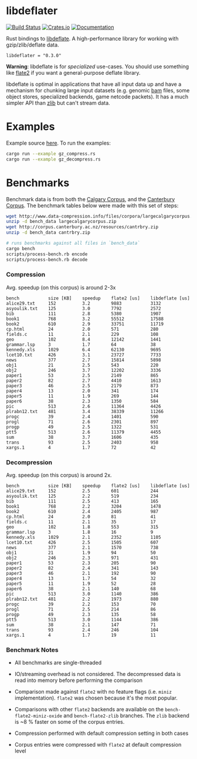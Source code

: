# libdeflater

[![Build Status](https://travis-ci.org/adamkewley/libdeflater.svg?branch=master)](https://travis-ci.org/adamkewley/libdeflater)
[![Crates.io](https://img.shields.io/crates/v/libdeflater.svg?maxAge=2592000)](https://crates.io/crates/libdeflater)
[![Documentation](https://docs.rs/libdeflater/badge.svg)](https://docs.rs/libdeflater)

Rust bindings to [libdeflate](https://github.com/ebiggers/libdeflate).
A high-performance library for working with gzip/zlib/deflate data.

```
libdeflater = "0.3.0"
```

**Warning**: libdeflate is for *specialized* use-cases. You should
             use something like [flate2](https://github.com/alexcrichton/flate2-rs)
             if you want a general-purpose deflate library.

libdeflate is optimal in applications that have all input data up and
have a mechanism for chunking large input datasets (e.g. genomic
[bam](https://samtools.github.io/hts-specs/SAMv1.pdf) files, some
object stores, specialized backends, game netcode packets). It has a
much simpler API than [zlib](https://www.zlib.net/manual.html) but
can't stream data.


# Examples

Example source [here](examples). To run the examples:

```bash
cargo run --example gz_compress.rs
cargo run --example gz_decompress.rs
```


# Benchmarks

Benchmark data is from both the [Calgary Corpus](https://en.wikipedia.org/wiki/Calgary_corpus), and the
[Canterbury Corpus](http://corpus.canterbury.ac.nz/resources/cantrbry.zip). The
benchmark tables below were made with this set of steps:

```bash
wget http://www.data-compression.info/files/corpora/largecalgarycorpus.zip
unzip -d bench_data largecalgarycorpus.zip
wget http://corpus.canterbury.ac.nz/resources/cantrbry.zip
unzip -d bench_data cantrbry.zip

# runs benchmarks against all files in `bench_data`
cargo bench
scripts/process-bench.rb encode
scripts/process-bench.rb decode
```

### Compression

Avg. speedup (on this corpus) is around 2-3x

```
bench           size [KB]    speedup    flate2 [us]    libdeflate [us]
alice29.txt     152          3.2        9883           3132
asyoulik.txt    125          3.0        7792           2572
bib             111          2.8        5380           1907
book1           768          3.2        55512          17588
book2           610          2.9        33751          11719
cp.html         24           2.0        571            280
fields.c        11           2.1        229            108
geo             102          8.4        12142          1441
grammar.lsp     3            1.7        64             38
kennedy.xls     1029         6.4        62130          9695
lcet10.txt      426          3.1        23727          7733
news            377          2.7        15814          5898
obj1            21           2.5        543            220
obj2            246          3.7        12202          3336
paper1          53           2.5        2149           865
paper2          82           2.7        4410           1613
paper3          46           2.5        2179           873
paper4          13           2.0        341            174
paper5          11           1.9        269            144
paper6          38           2.3        1350           584
pic             513          2.6        11364          4426
plrabn12.txt    481          3.4        38339          11266
progc           39           2.4        1401           590
progl           71           2.6        2301           897
progp           49           2.5        1322           531
ptt5            513          2.6        11379          4455
sum             38           3.7        1606           435
trans           93           2.5        2403           958
xargs.1         4            1.7        72             42
```

### Decompression

Avg. speedup (on this corpus) is around 2x.

```
bench           size [KB]    speedup    flate2 [us]    libdeflate [us]
alice29.txt     152          2.5        601            244
asyoulik.txt    125          2.2        519            234
bib             111          2.5        413            165
book1           768          2.2        3204           1478
book2           610          2.4        2405           987
cp.html         24           2.0        81             41
fields.c        11           2.1        35             17
geo             102          1.8        553            315
grammar.lsp     3            1.8        16             9
kennedy.xls     1029         2.1        2352           1105
lcet10.txt      426          2.5        1505           607
news            377          2.1        1570           738
obj1            21           1.9        94             50
obj2            246          2.3        971            431
paper1          53           2.3        205            90
paper2          82           2.4        341            143
paper3          46           2.1        192            90
paper4          13           1.7        54             32
paper5          11           1.9        52             28
paper6          38           2.1        140            68
pic             513          3.0        1140           386
plrabn12.txt    481          2.2        1973           880
progc           39           2.2        153            70
progl           71           2.5        214            86
progp           49           2.3        135            58
ptt5            513          3.0        1144           386
sum             38           2.1        147            71
trans           93           2.4        246            104
xargs.1         4            1.7        19             11
```

### Benchmark Notes

- All benchmarks are single-threaded

- IO/streaming overhead is not considered. The decompressed data is
  read into memory before performing the comparison

- Comparison made against `flate2` with no feature flags (i.e. `miniz`
  implementation). `flate2` was chosen because it's the most
  popular.

- Comparisons with other `flate2` backends are available on the
  `bench-flate2-miniz-oxide` and `bench-flate2-zlib` branches. The
  `zlib` backend is ~8 % faster on some of the corpus entries.

- Compression performed with default compression setting in both cases

- Corpus entries were compressed with `flate2` at default compression
  level
